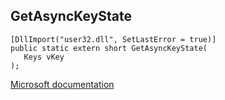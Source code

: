 ## GetAsyncKeyState

```
[DllImport("user32.dll", SetLastError = true)]
public static extern short GetAsyncKeyState(
   Keys vKey
);
```

[Microsoft documentation](https://docs.microsoft.com/en-us/windows/win32/api/winuser/nf-winuser-getasynckeystate)
